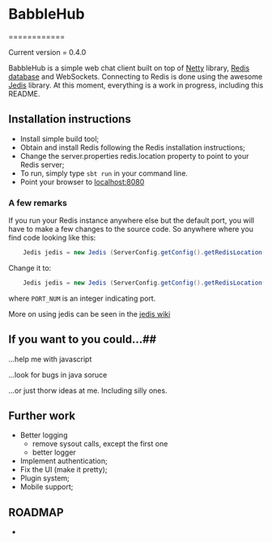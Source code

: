 # BabbleHub #
============

Current version = 0.4.0

BabbleHub is a simple web chat client built on top of [Netty](http://netty.io) library, [Redis database](http://redis.io/) and WebSockets.
Connecting to Redis is done using the awesome [Jedis](https://github.com/xetorthio/jedis) library.
At this moment, everything is a work in progress, including this README.


## Installation instructions ##

 * Install simple build tool;
 * Obtain and install Redis following the Redis installation instructions;
 * Change the server.properties redis.location property to point to your Redis server;
 * To run, simply type ```sbt run``` in your command line.
 * Point your browser to [localhost:8080](http://localhost:8080/)

### A few remarks ###
If you run your Redis instance anywhere else but the default port, you will have to make a 
few changes to the source code.
So anywhere where you find code looking like this:
``` java
    Jedis jedis = new Jedis (ServerConfig.getConfig().getRedisLocation());
```
Change it to:
``` java
    Jedis jedis = new Jedis (ServerConfig.getConfig().getRedisLocation(), PORT_NUM);
```
where ```PORT_NUM``` is an integer indicating port.

More on using jedis can be seen in the [jedis wiki](https://github.com/xetorthio/jedis/wiki)
## If you want to you could...##

...help me with javascript

...look for bugs in java soruce

...or just thorw ideas at me. Including silly ones.
## Further work ##

 * Better logging
   * remove sysout calls, except the first one
   * better logger
 * Implement authentication;
 * Fix the UI (make it pretty);
 * Plugin system;
 * Mobile support;

## ROADMAP ##
 -
